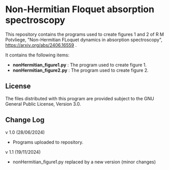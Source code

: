 # Non-Hermitian Floquet absorption spectroscopy

This repository contains the programs used to create figures 1 and 2 of R M Potvliege, "Non-Hermitian FLoquet dynamics in absorption spectroscopy", https://arxiv.org/abs/2406.16559 .

It contains the following items:

- **nonHermitian_figure1.py** : The program used to create figure 1.
- **nonHermitian_figure2.py** : The program used to create figure 2.

## License

The files distributed with this program are provided subject to the GNU General Public License, Version 3.0.
## Change Log
v 1.0 (28/06/2024)
- Programs uploaded to repository.
  
v 1.1 (19/11/2024)
- nonHermitian_figure1.py replaced by a new version (minor changes)
